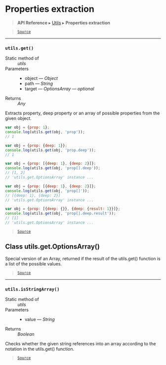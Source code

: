 # Properties extraction

> **API Reference** ▸ [Utils](/api/utils.md) ▸ **Properties extraction**

<!-- toc -->

> [`Source`](https://github.com/Neft-io/neft/blob/f9c128ccb37aa79380c961e878cd76ec9e79c99e/src/utils/namespace.litcoffee)


* * * 

### `utils.get()`

<dl><dt>Static method of</dt><dd><i>utils</i></dd><dt>Parameters</dt><dd><ul><li>object — <i>Object</i></li><li>path — <i>String</i></li><li>target — <i>OptionsArray</i> — <i>optional</i></li></ul></dd><dt>Returns</dt><dd><i>Any</i></dd></dl>

Extracts property, deep property or an array of possible properties from the given object.

```javascript
var obj = {prop: 1};
console.log(utils.get(obj, 'prop'));
// 1

var obj = {prop: {deep: 1}};
console.log(utils.get(obj, 'prop.deep'));
// 1

var obj = {prop: [{deep: 1}, {deep: 2}]};
console.log(utils.get(obj, 'prop[].deep'));
// [1, 2]
// 'utils.get.OptionsArray' instance ...

var obj = {prop: [{deep: 1}, {deep: 2}]};
console.log(utils.get(obj, 'prop[]'));
// [{deep: 1}, {deep: 2}]
// 'utils.get.OptionsArray' instance ...

var obj = {prop: [{deep: {}}, {deep: {result: 1}}]};
console.log(utils.get(obj, 'prop[].deep.result'));
// [1]
// 'utils.get.OptionsArray' instance ...
```


> [`Source`](https://github.com/Neft-io/neft/blob/f9c128ccb37aa79380c961e878cd76ec9e79c99e/src/utils/namespace.litcoffee#any-utilsgetobject-object-string-path-optionsarray-target)

## **Class** utils.get.OptionsArray()

Special version of an Array, returned if the result of the utils.get()
function is a list of the possible values.


> [`Source`](https://github.com/Neft-io/neft/blob/f9c128ccb37aa79380c961e878cd76ec9e79c99e/src/utils/namespace.litcoffee)


* * * 

### `utils.isStringArray()`

<dl><dt>Static method of</dt><dd><i>utils</i></dd><dt>Parameters</dt><dd><ul><li>value — <i>String</i></li></ul></dd><dt>Returns</dt><dd><i>Boolean</i></dd></dl>

Checks whether the given string references into an array according
to the notation in the utils.get() function.


> [`Source`](https://github.com/Neft-io/neft/blob/f9c128ccb37aa79380c961e878cd76ec9e79c99e/src/utils/namespace.litcoffee#boolean-utilsisstringarraystring-value)

